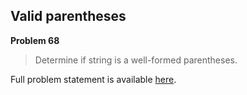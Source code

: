 Valid parentheses
-----------------

**Problem 68**

> Determine if string is a well-formed parentheses.

Full problem statement is available [here][mirror].

[mirror]: https://github.com/rdtsc/codeeval-problem-statements/tree/master/moderate/068-valid-parentheses/
          "View Problem Statement Mirror"
